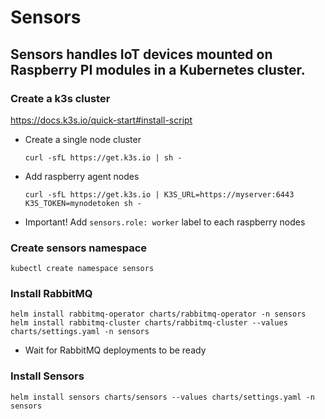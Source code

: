 # Sensors

## Sensors handles IoT devices mounted on Raspberry PI modules in a Kubernetes cluster.

### Create a k3s cluster

https://docs.k3s.io/quick-start#install-script

- Create a single node cluster

    ```
    curl -sfL https://get.k3s.io | sh -
    ```

- Add raspberry agent nodes
    
    ```
    curl -sfL https://get.k3s.io | K3S_URL=https://myserver:6443 K3S_TOKEN=mynodetoken sh -
    ```

- Important! Add `sensors.role: worker` label to each raspberry nodes

### Create sensors namespace

    kubectl create namespace sensors

### Install RabbitMQ

    helm install rabbitmq-operator charts/rabbitmq-operator -n sensors
    helm install rabbitmq-cluster charts/rabbitmq-cluster --values charts/settings.yaml -n sensors

- Wait for RabbitMQ deployments to be ready

### Install Sensors

    helm install sensors charts/sensors --values charts/settings.yaml -n sensors
